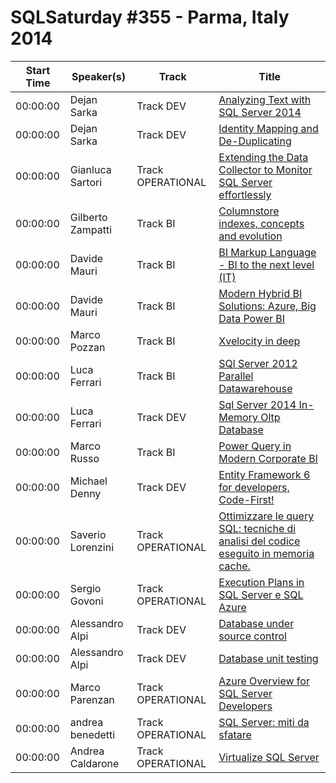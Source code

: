 # SQLSaturday #355 - Parma, Italy 2014
Start Time|Speaker(s)|Track|Title
---|---|---|---
00:00:00|Dejan Sarka|Track DEV|[Analyzing Text with SQL Server 2014](13559.md)
00:00:00|Dejan Sarka|Track DEV|[Identity Mapping and De-Duplicating ](13560.md)
00:00:00|Gianluca Sartori|Track OPERATIONAL|[Extending the Data Collector to Monitor SQL Server effortlessly](14603.md)
00:00:00|Gilberto Zampatti|Track BI|[Columnstore indexes, concepts and evolution](14632.md)
00:00:00|Davide Mauri|Track BI|[BI Markup Language - BI to the next level (IT)](15334.md)
00:00:00|Davide Mauri|Track BI|[Modern Hybrid BI Solutions: Azure, Big Data  Power BI](15335.md)
00:00:00|Marco Pozzan|Track BI|[Xvelocity in deep](15341.md)
00:00:00|Luca Ferrari|Track BI|[SQl Server 2012 Parallel Datawarehouse](19290.md)
00:00:00|Luca Ferrari|Track DEV|[Sql Server 2014 In-Memory Oltp Database](19291.md)
00:00:00|Marco Russo|Track BI|[Power Query in Modern Corporate BI](19471.md)
00:00:00|Michael Denny|Track DEV|[Entity Framework 6 for developers, Code-First!](20226.md)
00:00:00|Saverio Lorenzini|Track OPERATIONAL|[Ottimizzare le query SQL: tecniche di analisi del codice eseguito in memoria cache.](23999.md)
00:00:00|Sergio Govoni|Track OPERATIONAL|[Execution Plans in SQL Server e SQL Azure](24392.md)
00:00:00|Alessandro Alpi|Track DEV|[Database under source control](25895.md)
00:00:00|Alessandro Alpi|Track DEV|[Database unit testing](25896.md)
00:00:00|Marco Parenzan|Track OPERATIONAL|[Azure Overview for SQL Server Developers](34761.md)
00:00:00|andrea benedetti|Track OPERATIONAL|[SQL Server: miti da sfatare ](9439.md)
00:00:00|Andrea Caldarone|Track OPERATIONAL|[Virtualize SQL Server](9444.md)
